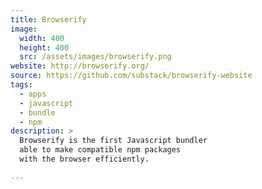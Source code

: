 ```yaml
---
title: Browserify
image: 
  width: 400
  height: 400
  src: /assets/images/browserify.png
website: http://browserify.org/
source: https://github.com/substack/browserify-website
tags:
  - apps
  - javascript
  - bundle
  - npm
description: >
  Browserify is the first Javascript bundler
  able to make compatible npm packages
  with the browser efficiently.
  
---
```

